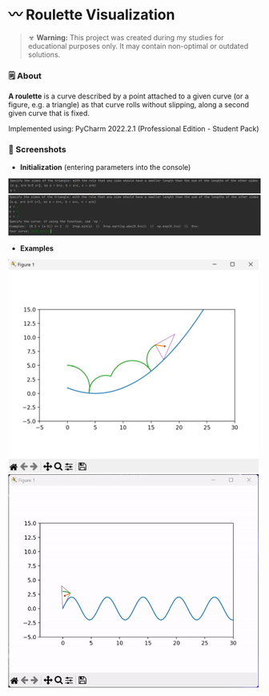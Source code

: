 # 〰 Roulette Visualization

> ☣ **Warning:** This project was created during my studies for educational purposes only. It may contain non-optimal or outdated solutions.

### 🗒 About
**A roulette** is a curve described by a point attached to a given curve (or a figure, e.g. a triangle) as that curve rolls without slipping, along a second given curve that is fixed. 

Implemented using: PyCharm 2022.2.1 (Professional Edition - Student Pack)

### 🎥 Screenshots
- **Initialization** (entering parameters into the console)

<img src="/_readmeImg/1-start1.png?raw=true 'Start I'" width="800">
<img src="/_readmeImg/1-start2.png?raw=true 'Start II'" width="800">

- **Examples**

<img src="/_readmeImg/2-move2.png?raw=true 'First'" width="500">
<img src="/_readmeImg/2-move1.gif?raw=true 'Second'" width="500">
